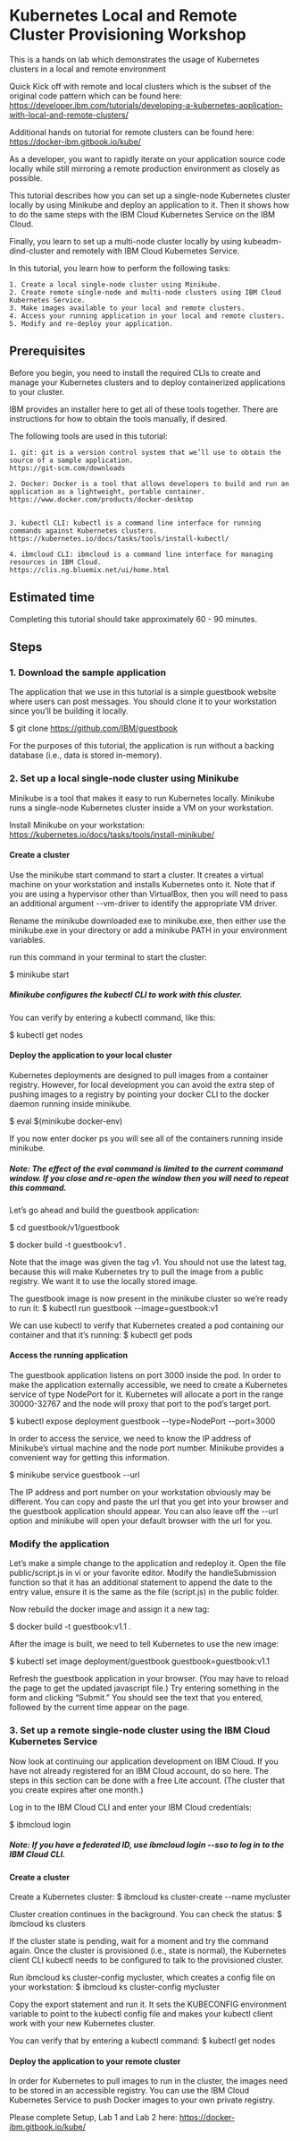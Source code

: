 # Kubernetes Local and Remote Cluster Provisioning Workshop
This is a hands on lab which demonstrates the usage of Kubernetes clusters in a local and remote environment

Quick Kick off with remote and local clusters which is the subset of the original code pattern which can be found here: https://developer.ibm.com/tutorials/developing-a-kubernetes-application-with-local-and-remote-clusters/

Additional hands on tutorial for remote clusters can be found here: https://docker-ibm.gitbook.io/kube/ 

As a developer, you want to rapidly iterate on your application source code locally while still mirroring a remote production environment as closely as possible. 

This tutorial describes how you can set up a single-node Kubernetes cluster locally by using Minikube and deploy an application to it. Then it shows how to do the same steps with the IBM Cloud Kubernetes Service on the IBM Cloud. 

Finally, you learn to set up a multi-node cluster locally by using kubeadm-dind-cluster and remotely with IBM Cloud Kubernetes Service.

In this tutorial, you learn how to perform the following tasks:
    
    1. Create a local single-node cluster using Minikube.
    2. Create remote single-node and multi-node clusters using IBM Cloud Kubernetes Service.
    3. Make images available to your local and remote clusters.
    4. Access your running application in your local and remote clusters.
    5. Modify and re-deploy your application.

## Prerequisites

Before you begin, you need to install the required CLIs to create and manage your Kubernetes clusters and to deploy containerized applications to your cluster. 

IBM provides an installer here to get all of these tools together. There are instructions for how to obtain the tools manually, if desired.

The following tools are used in this tutorial:

    1. git: git is a version control system that we’ll use to obtain the source of a sample application.
    https://git-scm.com/downloads
    
    2. Docker: Docker is a tool that allows developers to build and run an application as a lightweight, portable container.
    https://www.docker.com/products/docker-desktop
    
    
    3. kubectl CLI: kubectl is a command line interface for running commands against Kubernetes clusters.
    https://kubernetes.io/docs/tasks/tools/install-kubectl/

    4. ibmcloud CLI: ibmcloud is a command line interface for managing resources in IBM Cloud.
    https://clis.ng.bluemix.net/ui/home.html
    
## Estimated time

Completing this tutorial should take approximately 60 - 90 minutes.


## Steps

### 1. Download the sample application

The application that we use in this tutorial is a simple guestbook website where users can post messages. 
You should clone it to your workstation since you’ll be building it locally.


$ git clone https://github.com/IBM/guestbook


For the purposes of this tutorial, the application is run without a backing database (i.e., data is stored in-memory).


### 2.  Set up a local single-node cluster using Minikube

Minikube is a tool that makes it easy to run Kubernetes locally. Minikube runs a single-node Kubernetes cluster inside a VM on your workstation.

Install Minikube on your workstation: https://kubernetes.io/docs/tasks/tools/install-minikube/

#### Create a cluster

Use the minikube start command to start a cluster. It creates a virtual machine on your workstation and installs Kubernetes onto it. Note that if you are using a hypervisor other than VirtualBox, then you will need to pass an additional argument --vm-driver to identify the appropriate VM driver.

Rename the minikube downloaded exe to minikube.exe, then either use the minikube.exe in your directory or add a minikube PATH in your environment variables.

run this command in your terminal to start the cluster:

$ minikube start


##### Minikube configures the kubectl CLI to work with this cluster. 
You can verify by entering a kubectl command, like this: 

$ kubectl get nodes


#### Deploy the application to your local cluster

Kubernetes deployments are designed to pull images from a container registry. However, for local development you can avoid the extra step of pushing images to a registry by pointing your docker CLI to the docker daemon running inside minikube.

$ eval $(minikube docker-env)

If you now enter docker ps you will see all of the containers running inside minikube.


##### Note: The effect of the eval command is limited to the current command window. If you close and re-open the window then you will need to repeat this command.


Let’s go ahead and build the guestbook application: 

$ cd guestbook/v1/guestbook

$ docker build -t guestbook:v1 .


Note that the image was given the tag v1. You should not use the latest tag, because this will make Kubernetes try to pull the image from a public registry. We want it to use the locally stored image.

The guestbook image is now present in the minikube cluster so we’re ready to run it:
$ kubectl run guestbook --image=guestbook:v1

We can use kubectl to verify that Kubernetes created a pod containing our container and that it’s running:
$ kubectl get pods


#### Access the running application

The guestbook application listens on port 3000 inside the pod. In order to make the application externally accessible, we need to create a Kubernetes service of type NodePort for it. Kubernetes will allocate a port in the range 30000-32767 and the node will proxy that port to the pod’s target port.

$ kubectl expose deployment guestbook --type=NodePort --port=3000


In order to access the service, we need to know the IP address of Minikube’s virtual machine and the node port number. Minikube provides a convenient way for getting this information.

$ minikube service guestbook --url


The IP address and port number on your workstation obviously may be different. You can copy and paste the url that you get into your browser and the guestbook application should appear. You can also leave off the --url option and minikube will open your default browser with the url for you.


### Modify the application

Let’s make a simple change to the application and redeploy it. Open the file public/script.js in vi or your favorite editor. Modify the handleSubmission function so that it has an additional statement to append the date to the entry value, ensure it is the same as the file (script.js) in the public folder.
  
  
Now rebuild the docker image and assign it a new tag:

$ docker build -t guestbook:v1.1 .


After the image is built, we need to tell Kubernetes to use the new image:

$ kubectl set image deployment/guestbook guestbook=guestbook:v1.1

Refresh the guestbook application in your browser. (You may have to reload the page to get the updated javascript file.) Try entering something in the form and clicking “Submit.” You should see the text that you entered, followed by the current time appear on the page.


### 3. Set up a remote single-node cluster using the IBM Cloud Kubernetes Service

Now look at continuing our application development on IBM Cloud. If you have not already registered for an IBM Cloud account, do so here. The steps in this section can be done with a free Lite account. (The cluster that you create expires after one month.)

Log in to the IBM Cloud CLI and enter your IBM Cloud credentials:

$ ibmcloud login

##### Note: If you have a federated ID, use ibmcloud login --sso to log in to the IBM Cloud CLI.

#### Create a cluster

Create a Kubernetes cluster:
$ ibmcloud ks cluster-create --name mycluster

Cluster creation continues in the background. You can check the status:
$ ibmcloud ks clusters

If the cluster state is pending, wait for a moment and try the command again. Once the cluster is provisioned (i.e., state is normal), the Kubernetes client CLI kubectl needs to be configured to talk to the provisioned cluster.

Run ibmcloud ks cluster-config mycluster, which creates a config file on your workstation:
$ ibmcloud ks cluster-config mycluster

Copy the export statement and run it. It sets the KUBECONFIG environment variable to point to the kubectl config file and makes your kubectl client work with your new Kubernetes cluster.

You can verify that by entering a kubectl command:
$ kubectl get nodes


#### Deploy the application to your remote cluster

In order for Kubernetes to pull images to run in the cluster, the images need to be stored in an accessible registry. You can use the IBM Cloud Kubernetes Service to push Docker images to your own private registry.

Please complete Setup, Lab 1 and Lab 2 here: https://docker-ibm.gitbook.io/kube/ 

